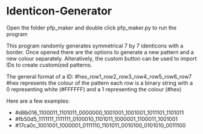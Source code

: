 # Identicon-Generator

Open the folder pfp_maker and double click pfp_maker.py to run the program

This program randomly generates symmetrical 7 by 7 identicons with a border.
Once opened there are the options to generate a new pattern and a new colour separately.
Alteratively, the custom button can be used to import IDs to create customized patterns.

The general format of a ID: #hex_row1_row2_row3_row4_row5_row6_row7
#hex represents the colour of the pattern
each row is a binary string with a 0 representing white (#FFFFFF) and a 1 representing the colour (#hex)

Here are a few examples:
- #d8b016_1100011_1101011_0000000_1001001_1001001_1011101_1101011
- #fb50d5_1111111_1111111_0100010_1101011_1000001_1100011_1001001
- #17ca0c_1001001_1000001_0111110_1101011_0010100_0101010_0011100
